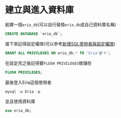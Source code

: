 # 建立與進入資料庫

創建一個`eria_db`(可以自行替換`eria_db`成自己資料庫名稱)
```sql
CREATE DATABASE `eria_db`;
```
接下來記得設定權限(可以參考[新增SQL使用者與設定權限](https://github.com/EriaWist/My_Article/blob/main/SQL/%E6%96%B0%E5%A2%9ESQL%E4%BD%BF%E7%94%A8%E8%80%85%E8%88%87%E8%A8%AD%E5%AE%9A%E6%AC%8A%E9%99%90.md))
``` sql
GRANT ALL PRIVILEGES ON eria_db.* TO 'Eria'@'%';
```
在設定完之後記得要`FLUSH PRIVILEGES`做儲存
``` sql
FLUSH PRIVILEGES;
```
最後登入Eria這個使用者
``` 
mysql -u Eria -p
```
並且使用資料庫
``` SQL
use eria_db;
```